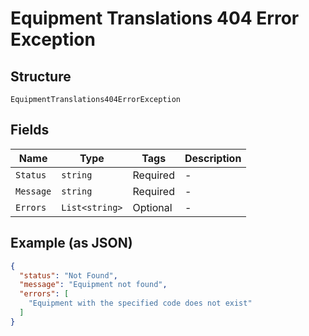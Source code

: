 
# Equipment Translations 404 Error Exception

## Structure

`EquipmentTranslations404ErrorException`

## Fields

| Name | Type | Tags | Description |
|  --- | --- | --- | --- |
| `Status` | `string` | Required | - |
| `Message` | `string` | Required | - |
| `Errors` | `List<string>` | Optional | - |

## Example (as JSON)

```json
{
  "status": "Not Found",
  "message": "Equipment not found",
  "errors": [
    "Equipment with the specified code does not exist"
  ]
}
```

